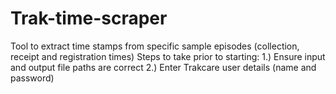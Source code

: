 # Trak-time-scraper
Tool to extract time stamps from specific sample episodes (collection, receipt and registration times)
Steps to take prior to starting:
1.) Ensure input and output file paths are correct
2.) Enter Trakcare user details (name and password)
